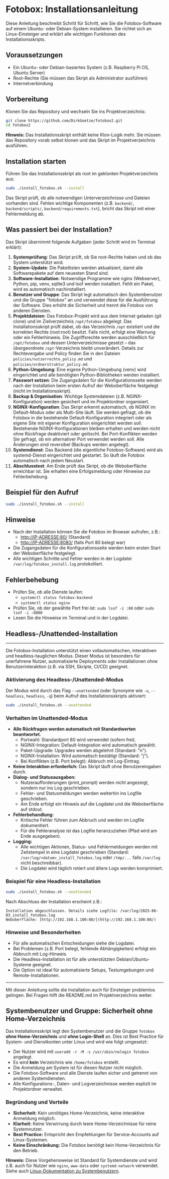# Fotobox: Installationsanleitung

Diese Anleitung beschreibt Schritt für Schritt, wie Sie die Fotobox-Software auf einem Ubuntu- oder Debian-System installieren. Sie richtet sich an Linux-Einsteiger und erklärt alle wichtigen Funktionen des Installationsskripts.

## Voraussetzungen

- Ein Ubuntu- oder Debian-basiertes System (z.B. Raspberry Pi OS, Ubuntu Server)
- Root-Rechte (Sie müssen das Skript als Administrator ausführen)
- Internetverbindung

## Vorbereitung

Klonen Sie das Repository und wechseln Sie ins Projektverzeichnis:

```bash
git clone https://github.com/DirkGoetze/fotobox2.git
cd fotobox2
```

**Hinweis:** Das Installationsskript enthält keine Klon-Logik mehr. Sie müssen das Repository vorab selbst klonen und das Skript im Projektverzeichnis ausführen.

## Installation starten

Führen Sie das Installationsskript als root im geklonten Projektverzeichnis aus:

```bash
sudo ./install_fotobox.sh --install
```

Das Skript prüft, ob alle notwendigen Unterverzeichnisse und Dateien vorhanden sind. Fehlen wichtige Komponenten (z.B. `backend/`, `backend/scripts/`, `backend/requirements.txt`), bricht das Skript mit einer Fehlermeldung ab.

## Was passiert bei der Installation?

Das Skript übernimmt folgende Aufgaben (jeder Schritt wird im Terminal erklärt):

1. **Systemprüfung**: Das Skript prüft, ob Sie root-Rechte haben und ob das System unterstützt wird.
2. **System-Update**: Die Paketlisten werden aktualisiert, damit alle Softwarepakete auf dem neuesten Stand sind.
3. **Software-Installation**: Notwendige Programme wie nginx (Webserver), Python, pip, venv, sqlite3 und lsof werden installiert. Fehlt ein Paket, wird es automatisch nachinstalliert.
4. **Benutzer und Gruppe**: Das Skript legt automatisch den Systembenutzer und die Gruppe "fotobox" an und verwendet diese für die Ausführung der Software. Dies erhöht die Sicherheit und trennt die Fotobox von anderen Diensten.
5. **Projektdateien**: Das Fotobox-Projekt wird aus dem Internet geladen (git clone) und im Zielverzeichnis `/opt/fotobox` abgelegt. Das Installationsskript prüft dabei, ob das Verzeichnis `/opt` existiert und die korrekten Rechte (root:root) besitzt. Falls nicht, erfolgt eine Warnung oder ein Fehlerhinweis. Die Zugriffsrechte werden ausschließlich für `/opt/fotobox` und dessen Unterverzeichnisse gesetzt – das übergeordnete `/opt`-Verzeichnis bleibt unverändert. Details zur Rechtevergabe und Policy finden Sie in den Dateien `policies/nutzerrechte_policy.md` und `policies/ordnerstruktur_policy.md`.
6. **Python-Umgebung**: Eine eigene Python-Umgebung (venv) wird eingerichtet und alle benötigten Python-Bibliotheken werden installiert.
7. **Passwort setzen**: Die Zugangsdaten für die Konfigurationsseite werden nach der Installation beim ersten Aufruf der Weboberfläche festgelegt (nicht im Installationsskript).
8. **Backup & Organisation**: Wichtige Systemdateien (z.B. NGINX-Konfiguration) werden gesichert und im Projektordner organisiert.
9. **NGINX-Konfiguration**: Das Skript erkennt automatisch, ob NGINX im Default-Modus oder als Multi-Site läuft. Sie werden gefragt, ob die Fotobox in die bestehende Default-Konfiguration integriert oder als eigene Site mit eigener Konfiguration eingerichtet werden soll. Bestehende NGINX-Konfigurationen bleiben erhalten und werden nicht ohne Rückfrage deaktiviert oder gelöscht. Bei Port-Konflikten werden Sie gefragt, ob ein alternativer Port verwendet werden soll. Alle Änderungen sind reversibel (Backups werden angelegt).
10. **Systemdienst**: Das Backend (die eigentliche Fotobox-Software) wird als systemd-Dienst eingerichtet und gestartet. So läuft die Fotobox automatisch nach jedem Neustart.
11. **Abschlusstest**: Am Ende prüft das Skript, ob die Weboberfläche erreichbar ist. Sie erhalten eine Erfolgsmeldung oder Hinweise zur Fehlerbehebung.

## Beispiel für den Aufruf

```bash
sudo ./install_fotobox.sh --install
```

## Hinweise

- Nach der Installation können Sie die Fotobox im Browser aufrufen, z.B.:
  - [http://IP-ADRESSE:80/](http://IP-ADRESSE:80/)  (Standard)
  - [http://IP-ADRESSE:8080/](http://IP-ADRESSE:8080/) (falls Port 80 belegt war)
- Die Zugangsdaten für die Konfigurationsseite werden beim ersten Start der Weboberfläche festgelegt.
- Alle wichtigen Schritte und Fehler werden in der Logdatei `/var/log/fotobox_install.log` protokolliert.

## Fehlerbehebung

- Prüfen Sie, ob alle Dienste laufen:
  - `systemctl status fotobox-backend`
  - `systemctl status nginx`
- Prüfen Sie, ob der gewählte Port frei ist: `sudo lsof -i :80` oder `sudo lsof -i :8080`
- Lesen Sie die Hinweise im Terminal und in der Logdatei.

## Headless-/Unattended-Installation

-------------------------------------------------------------------------------

Die Fotobox-Installation unterstützt einen vollautomatischen, interaktiven und headless-tauglichen Modus. Dieser Modus ist besonders für unerfahrene Nutzer, automatisierte Deployments oder Installationen ohne Benutzerinteraktion (z.B. via SSH, Skripte, CI/CD) geeignet.

### Aktivierung des Headless-/Unattended-Modus

Der Modus wird durch das Flag `--unattended` (oder Synonyme wie `-u`, `--headless`, `headless`, `-q`) beim Aufruf des Installationsskripts aktiviert:

```bash
sudo ./install_fotobox.sh --unattended
```

### Verhalten im Unattended-Modus

- **Alle Rückfragen werden automatisch mit Standardwerten beantwortet.**
  - Portwahl: Standardport 80 wird verwendet (sofern frei).
  - NGINX-Integration: Default-Integration wird automatisch gewählt.
  - Paket-Upgrade: Upgrades werden abgelehnt (Standard: "n").
  - NGINX-Installation: Wird automatisch bestätigt (Standard: "j").
  - Bei Konflikten (z.B. Port belegt): Abbruch mit Log-Eintrag.
- **Keine Interaktion erforderlich:** Das Skript läuft ohne Benutzereingaben durch.
- **Dialog- und Statusausgaben:**
  - Nutzeraufforderungen (print_prompt) werden nicht angezeigt, sondern nur ins Log geschrieben.
  - Fehler- und Statusmeldungen werden weiterhin ins Logfile geschrieben.
  - Am Ende erfolgt ein Hinweis auf die Logdatei und die Weboberfläche auf stdout.
- **Fehlerbehandlung:**
  - Kritische Fehler führen zum Abbruch und werden im Logfile dokumentiert.
  - Für die Fehleranalyse ist das Logfile heranzuziehen (Pfad wird am Ende ausgegeben).
- **Logging:**
  - Alle wichtigen Aktionen, Status- und Fehlermeldungen werden mit Zeitstempel in eine Logdatei geschrieben (Standard: `/var/log/<datum>_install_fotobox.log` oder `/tmp/...` falls `/var/log` nicht beschreibbar).
  - Die Logdatei wird täglich rotiert und ältere Logs werden komprimiert.

### Beispiel für eine Headless-Installation

```bash
sudo ./install_fotobox.sh --unattended
```

Nach Abschluss der Installation erscheint z.B.:

```text
Installation abgeschlossen. Details siehe Logfile: /var/log/2025-06-03_install_fotobox.log
Weboberfläche: [http://192.168.1.100:80/](http://192.168.1.100:80/)
```

### Hinweise und Besonderheiten

- Für alle automatischen Entscheidungen siehe die Logdatei.
- Bei Problemen (z.B. Port belegt, fehlende Abhängigkeiten) erfolgt ein Abbruch mit Log-Hinweis.
- Die Headless-Installation ist für alle unterstützten Debian/Ubuntu-Systeme geeignet.
- Die Option ist ideal für automatisierte Setups, Testumgebungen und Remote-Installationen.

-------------------------------------------------------------------------------

Mit dieser Anleitung sollte die Installation auch für Einsteiger problemlos gelingen. Bei Fragen hilft die README.md im Projektverzeichnis weiter.

## Systembenutzer und Gruppe: Sicherheit ohne Home-Verzeichnis

Das Installationsskript legt den Systembenutzer und die Gruppe `fotobox` **ohne Home-Verzeichnis** und **ohne Login-Shell** an. Dies ist Best Practice für System- und Dienstkonten unter Linux und wird wie folgt umgesetzt:

- Der Nutzer wird mit `useradd -r -M -s /usr/sbin/nologin fotobox` angelegt.
- Es wird **kein** Verzeichnis wie `/home/fotobox` erstellt.
- Die Anmeldung am System ist für diesen Nutzer nicht möglich.
- Die Fotobox-Software und alle Dienste laufen sicher und getrennt von anderen Systemdiensten.
- Alle Konfigurations-, Daten- und Logverzeichnisse werden explizit im Projektordner verwaltet.

### Begründung und Vorteile

- **Sicherheit:** Kein unnötiges Home-Verzeichnis, keine interaktive Anmeldung möglich.
- **Klarheit:** Keine Verwirrung durch leere Home-Verzeichnisse für reine Systemnutzer.
- **Best Practice:** Entspricht den Empfehlungen für Service-Accounts auf Linux-Systemen.
- **Keine Einschränkung:** Die Fotobox benötigt kein Home-Verzeichnis für den Betrieb.

**Hinweis:**
Diese Vorgehensweise ist Standard für Systemdienste und wird z.B. auch für Nutzer wie `nginx`, `www-data` oder `systemd-network` verwendet. Siehe auch [Linux-Dokumentation zu Systembenutzern](https://refspecs.linuxfoundation.org/LSB_3.0.0/LSB-3.0.0.html#UIDMIN).
